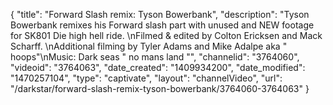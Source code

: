 {
    "title": "Forward Slash remix: Tyson Bowerbank",
    "description": "Tyson Bowerbank remixes his Forward slash part with unused and NEW footage for SK801 Die high hell ride. \nFilmed & edited by Colton Ericksen and Mack Scharff. \nAdditional filming by Tyler Adams and Mike Adalpe aka \" hoops\"\nMusic: Dark seas \" no mans land \"",
    "channelid": "3764060",
    "videoid": "3764063",
    "date_created": "1409934200",
    "date_modified": "1470257104",
    "type": "captivate",
    "layout": "channelVideo",
    "url": "\/darkstar\/forward-slash-remix-tyson-bowerbank\/3764060-3764063"
}